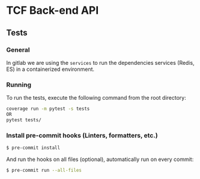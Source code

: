 # TCF Back-end API


## Tests
### General
In gitlab we are using the `services` to run the dependencies services (Redis, ES) in a containerized environment.
### Running
To run the tests, execute the following command from the root directory:
```bash
coverage run -m pytest -s tests
OR
pytest tests/
```

### Install pre-commit hooks (Linters, formatters, etc.)
```bash
$ pre-commit install
```
And run the hooks on all files (optional), automatically run on every commit:
```bash
$ pre-commit run --all-files
```